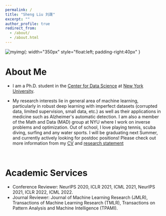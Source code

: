 ```yaml
---
permalink: /
title: "Sheng Liu 刘晟"
excerpt: ""
author_profile: true
redirect_from: 
  - /about/
  - /about.html
---
```


![myimg](https://github.com/shengliu66/shengliu66.github.io/blob/master/images/photo_sheng2.png?raw=true){: width="350px" style="float:left; padding-right:40px" }

# About Me        
* I am a Ph.D. student in the [Center for Data Science](https://cds.nyu.edu/) at [New York University](https://www.nyu.edu/).

* My research interests lie in general area of machine learning, particularly in robust deep learning with imperfect datasets (corrupted data, limited supervision, small data, etc.) as well as their applications in medicine such as Alzheimer's automatic detection. I am also a member of the Math and Data (MAD) group at NYU where I work on inverse problems and optimization. Out of school, I love playing tennis, scuba diving, surfing and any water sports. I will be graduating next Summer, and currently actively looking for postdoc positions! Please check out more information from my [CV](https://shengliu66.github.io/files/ShengLiu-CV.pdf) and [research statement](https://shengliu66.github.io/files/ShengLiu-Research_Statement.pdf) 


<br clear="left"/>

# Academic Services
* Conference Reviewer: NeurIPS 2020, ICLR 2021, ICML 2021, NeurIPS 2021, ICLR 2022, ICML 2022.
* Journal Reviewer: Journal of Machine Learning Research (JMLR), Transactions of Machine Learning Research (TMLR), Transactions on Pattern Analysis and Machine Intelligence (TPAMI).






